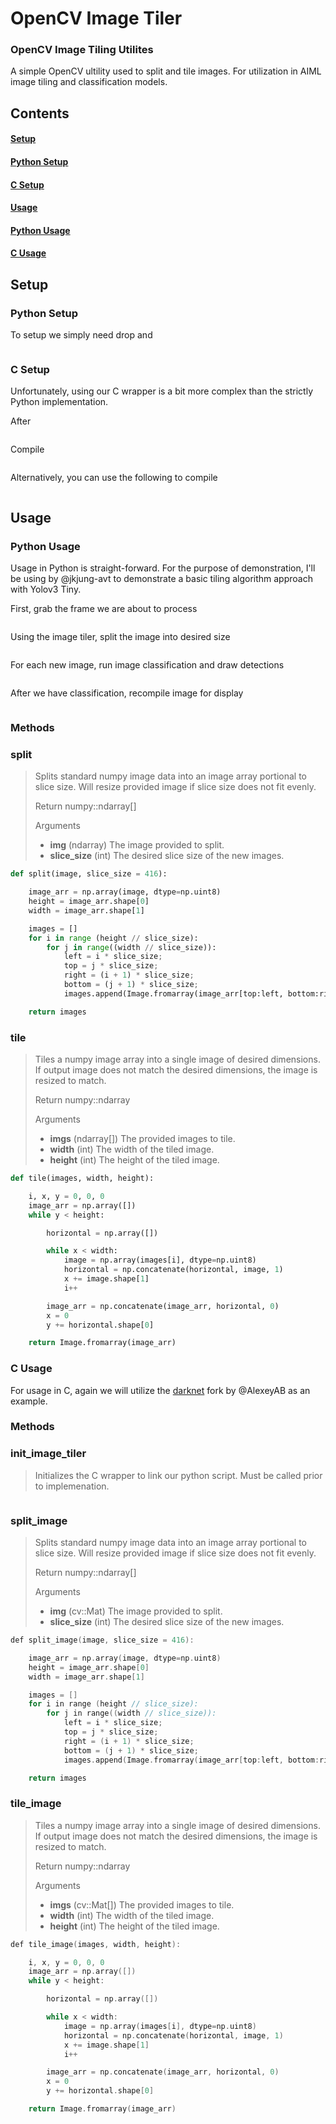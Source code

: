 # OpenCV Image Tiler
### OpenCV Image Tiling Utilites
 A simple OpenCV ultility used to split and tile images. For utilization in AIML image tiling and classification models.  
 
 
 
 ## Contents
 #### [Setup](#setup)
 ####  [Python Setup](#python-setup)
 ####  [C Setup](#c-setup)
 #### [Usage](#usage)
 ####  [Python Usage](#python-usage)
 ####  [C Usage](#c-usage)
 
 
 ## Setup
 ### Python Setup
 To setup we simply need drop and
 ```python

 ```

 ### C Setup
 Unfortunately, using our C wrapper is a bit more complex than the strictly Python implementation. 

 After 
 ```c

 ```

 Compile
 ```c

 ```

 Alternatively, you can use the following to compile
 ```c

 ```

 ## Usage 
 ### Python Usage
 Usage in Python is straight-forward. For the purpose of demonstration, I'll be using by @jkjung-avt to demonstrate a basic tiling algorithm approach with Yolov3 Tiny.

 First, grab the frame we are about to process
 ```python

 ```

 Using the image tiler, split the image into desired size
 ```python

 ```

 For each new image, run image classification and draw detections
 ```python

 ```

 After we have classification, recompile image for display
 ```python

 ```
 
 
 ### Methods
  ### split
  > Splits standard numpy image data into an image array portional to slice size. Will resize provided image if slice size does not fit evenly.
  > 
  > Return numpy::ndarray[]
  > 
  > Arguments
  > - **img** (ndarray) The image provided to split.
  > - **slice_size** (int) The desired slice size of the new images.

 ```python
 def split(image, slice_size = 416):

     image_arr = np.array(image, dtype=np.uint8)
     height = image_arr.shape[0]
     width = image_arr.shape[1]

     images = []
     for i in range (height // slice_size):
         for j in range((width // slice_size)):
             left = i * slice_size;
             top = j * slice_size;
             right = (i + 1) * slice_size;
             bottom = (j + 1) * slice_size;
             images.append(Image.fromarray(image_arr[top:left, bottom:right]))

     return images
 ```
 
 
  ### tile
  > Tiles a numpy image array into a single image of desired dimensions. If output image does not match the desired dimensions, the image is resized to match.
  > 
  > Return numpy::ndarray
  > 
  > Arguments
  > - **imgs** (ndarray[]) The provided images to tile.
  > - **width** (int) The width of the tiled image.
  > - **height** (int) The height of the tiled image.

 ```python
 def tile(images, width, height):

     i, x, y = 0, 0, 0
     image_arr = np.array([])
     while y < height:

         horizontal = np.array([])

         while x < width:
             image = np.array(images[i], dtype=np.uint8)
             horizontal = np.concatenate(horizontal, image, 1)
             x += image.shape[1]
             i++

         image_arr = np.concatenate(image_arr, horizontal, 0)
         x = 0
         y += horizontal.shape[0]

     return Image.fromarray(image_arr)
 ```
 
 
 ### C Usage
 For usage in C, again we will utilize the [darknet](https://github.com/AlexeyAB/darknet) fork by @AlexeyAB as an example.

 ### Methods
  ### init_image_tiler
  > Initializes the C wrapper to link our python script. Must be called prior to implemenation.
  
  ```c
  
  ```

  ### split_image
  > Splits standard numpy image data into an image array portional to slice size. Will resize provided image if slice size does not fit evenly.
  > 
  > Return numpy::ndarray[]
  > 
  > Arguments
  > - **img** (cv::Mat) The image provided to split.
  > - **slice_size** (int) The desired slice size of the new images.

 ```c
 def split_image(image, slice_size = 416):

     image_arr = np.array(image, dtype=np.uint8)
     height = image_arr.shape[0]
     width = image_arr.shape[1]

     images = []
     for i in range (height // slice_size):
         for j in range((width // slice_size)):
             left = i * slice_size;
             top = j * slice_size;
             right = (i + 1) * slice_size;
             bottom = (j + 1) * slice_size;
             images.append(Image.fromarray(image_arr[top:left, bottom:right]))

     return images
 ```


  ### tile_image
  > Tiles a numpy image array into a single image of desired dimensions. If output image does not match the desired dimensions, the image is resized to match.
  > 
  > Return numpy::ndarray
  > 
  > Arguments
  > - **imgs** (cv::Mat[]) The provided images to tile.
  > - **width** (int) The width of the tiled image.
  > - **height** (int) The height of the tiled image.

 ```c
 def tile_image(images, width, height):

     i, x, y = 0, 0, 0
     image_arr = np.array([])
     while y < height:

         horizontal = np.array([])

         while x < width:
             image = np.array(images[i], dtype=np.uint8)
             horizontal = np.concatenate(horizontal, image, 1)
             x += image.shape[1]
             i++

         image_arr = np.concatenate(image_arr, horizontal, 0)
         x = 0
         y += horizontal.shape[0]

     return Image.fromarray(image_arr)
 ```


 
 
